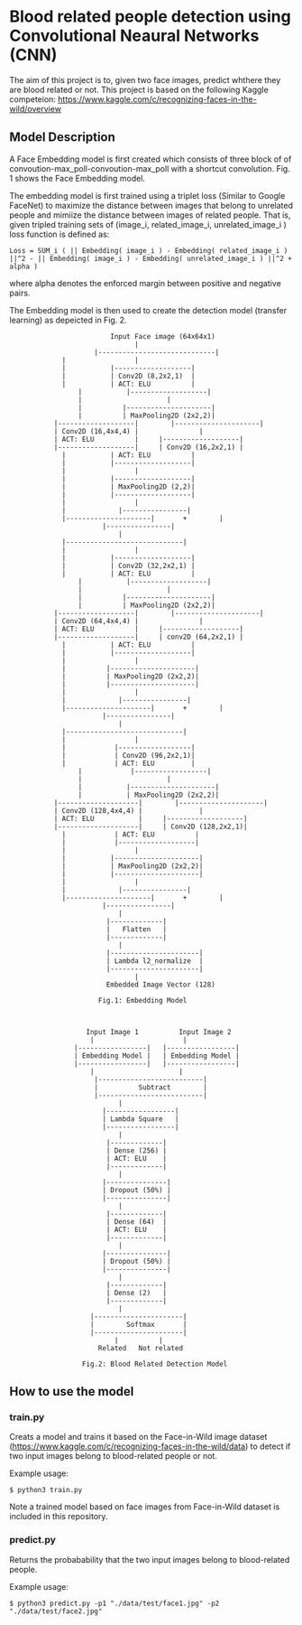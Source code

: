 # Blood related people detection using Convolutional Neaural Networks (CNN)

The aim of this project is to, given two face images, predict whthere they are blood related or not.
This project is based on the following Kaggle competeion:
https://www.kaggle.com/c/recognizing-faces-in-the-wild/overview

## Model Description

A Face Embedding model is first created which consists of three block of of convoution-max_poll-convoution-max_poll with a shortcut convolution. Fig. 1 shows the Face Embedding model.

The embedding model is first trained using a triplet loss (Similar to Google FaceNet) to maximize the distance between images that belong to unrelated people and mimiize the distance between images of related people. That is, given tripled training sets of (image_i, related_image_i, unrelated_image_i ) loss function is defined as:
```
Loss = SUM_i ( || Embedding( image_i ) - Embedding( related_image_i ) ||^2 - || Embedding( image_i ) - Embedding( unrelated_image_i ) ||^2 + alpha )
```
where alpha denotes the enforced margin between positive and negative pairs.

The Embedding model is then used to create the detection model (transfer learning) as depeicted in Fig. 2.



				     		 Input Face image (64x64x1)
					      		   |
	                     |-----------------------------|
			     |				   |
			     |			 |-------------------|
			     |			 | Conv2D (8,2x2,1)  | 
			     |			 | ACT: ELU          |
	        	     |			 |-------------------|
	        	     |	       			   |
	          	     |			|---------------------|
	           	     |			| MaxPooling2D (2x2,2)|
	           |-------------------|        |---------------------|
	           | Conv2D (16,4x4,4) | 	       	   |	
	           | ACT: ELU          | 	 |-------------------|
	           |-------------------|	 | Conv2D (16,2x2,1) | 
			     |			 | ACT: ELU          |
			     |			 |-------------------|
			     |				   |
			     |			 |-------------------|
			     |			 | MaxPooling2D (2,2)|
			     |			 |-------------------|
			     |				   |
			     |			   |----------------|
			     |---------------------|       +        |
						   |----------------|
							   |
			     |-----------------------------|
			     |				   |
			     |			 |-------------------|
			     |			 | Conv2D (32,2x2,1) | 
			     |			 | ACT: ELU          |
	        	     |			 |-------------------|
	        	     |	       			   |
	          	     |			|---------------------|
	           	     |			| MaxPooling2D (2x2,2)|
	           |-------------------|        |---------------------|
	           | Conv2D (64,4x4,4) | 	       	   |	
	           | ACT: ELU          | 	 |-------------------|
	           |-------------------|	 | conv2D (64,2x2,1) | 
			     |			 | ACT: ELU          |
			     |			 |-------------------|
			     |				   |
			     |			|---------------------|
			     |			| MaxPooling2D (2x2,2)|
			     |			|---------------------|
			     |				   |
			     |			   |----------------|
			     |---------------------|       +        |
						   |----------------|
							   |
			     |-----------------------------|
			     |				   |
			     |			  |------------------|
			     |			  | Conv2D (96,2x2,1)| 
			     |			  | ACT: ELU         |
	        	     |			  |------------------|
	        	     |	       			   |
	          	     |			 |---------------------|
	           	     |			 | MaxPooling2D (2x2,2)|
	           |--------------------|        |---------------------|
	           | Conv2D (128,4x4,4) | 	     	   |	
	           | ACT: ELU           | 	  |-------------------|
	           |--------------------|	  | Conv2D (128,2x2,1)| 
			     |			  | ACT: ELU          |
			     |			  |-------------------|
			     |				   |
			     |			 |---------------------|
			     |			 | MaxPooling2D (2x2,2)|
			     |			 |---------------------|
			     |				   |
			     |			   |----------------|
			     |---------------------|       +        |
						   |----------------|
							   |
						    |-------------| 
						    |   Flatten   | 
						    |-------------|
							   |
					        |----------------------| 
					        | Lambda l2_normalize  | 
					        |----------------------|
						           |
	 				        Embedded Image Vector (128)

					      Fig.1: Embedding Model



					   Input Image 1          Input Image 2
						|                      |
					|-----------------|   |-----------------|
					| Embedding Model |   | Embedding Model |
					|-----------------|   |-----------------|
						|                     |
					     |--------------------------|
					     |          Subtract        |
					     |--------------------------|
							   |
						   |-----------------|
						   | Lambda Square   |
						   |-----------------|
							   |
						    |-------------|
						    | Dense (256) |
						    | ACT: ELU    |
						    |-------------|
							   |
						   |---------------|
						   | Dropout (50%) |
						   |---------------|
							   |
						    |-------------|
						    | Dense (64)  |
						    | ACT: ELU    |
						    |-------------|
							   |
						   |---------------|
						   | Dropout (50%) |
						   |---------------|
							   |
						    |-------------|
						    | Dense (2)   |
						    |-------------|
							   |
						|----------------------|
						|        Softmax       |
						|----------------------|
						      |	         |
						  Related   Not related
					           
					  Fig.2: Blood Related Detection Model



 
## How to use the model

### train.py
Creats a model and trains it based on the Face-in-Wild image dataset (https://www.kaggle.com/c/recognizing-faces-in-the-wild/data) to detect if two input images belong to blood-related people or not.

Example usage:
```
$ python3 train.py
```
Note a trained model based on face images from Face-in-Wild dataset is included in this repository.


### predict.py
Returns the probabability that the two input images belong to blood-related people.

Example usage:
```
$ python3 predict.py -p1 "./data/test/face1.jpg" -p2 "./data/test/face2.jpg"
```


